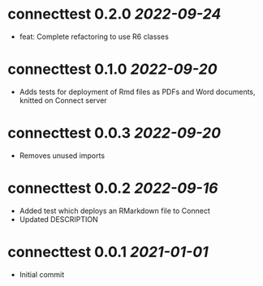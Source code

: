# connecttest 0.2.0 _2022-09-24_
-   feat: Complete refactoring to use R6 classes

# connecttest 0.1.0 _2022-09-20_

-   Adds tests for deployment of Rmd files as PDFs and Word documents, knitted on Connect server

# connecttest 0.0.3 _2022-09-20_

-   Removes unused imports

# connecttest 0.0.2 _2022-09-16_

-   Added test which deploys an RMarkdown file to Connect
-   Updated DESCRIPTION

# connecttest 0.0.1 _2021-01-01_

-   Initial commit
